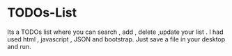 # TODOs-List
Its a TODOs list where you can search , add , delete ,update your list . I had  used html , javascript , JSON and bootstrap.
Just save a file in your desktop and run.
